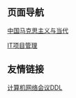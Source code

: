 ## 页面导航

[中国马克思主义与当代](https://radiumscripttang.github.io/RadiumScriptTang/cn_marx)

[IT项目管理](https://radiumscripttang.github.io/RadiumScriptTang/IT_Management)

## 友情链接
[计算机网络会议DDL](http://ddl.huangjunqin.com/?sub=DS,CN,SP)
